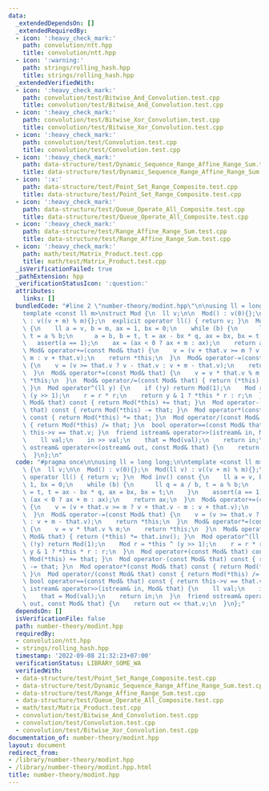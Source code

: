 ```yaml
---
data:
  _extendedDependsOn: []
  _extendedRequiredBy:
  - icon: ':heavy_check_mark:'
    path: convolution/ntt.hpp
    title: convolution/ntt.hpp
  - icon: ':warning:'
    path: strings/rolling_hash.hpp
    title: strings/rolling_hash.hpp
  _extendedVerifiedWith:
  - icon: ':heavy_check_mark:'
    path: convolution/test/Bitwise_And_Convolution.test.cpp
    title: convolution/test/Bitwise_And_Convolution.test.cpp
  - icon: ':heavy_check_mark:'
    path: convolution/test/Bitwise_Xor_Convolution.test.cpp
    title: convolution/test/Bitwise_Xor_Convolution.test.cpp
  - icon: ':heavy_check_mark:'
    path: convolution/test/Convolution.test.cpp
    title: convolution/test/Convolution.test.cpp
  - icon: ':heavy_check_mark:'
    path: data-structure/test/Dynamic_Sequence_Range_Affine_Range_Sum.test.cpp
    title: data-structure/test/Dynamic_Sequence_Range_Affine_Range_Sum.test.cpp
  - icon: ':x:'
    path: data-structure/test/Point_Set_Range_Composite.test.cpp
    title: data-structure/test/Point_Set_Range_Composite.test.cpp
  - icon: ':heavy_check_mark:'
    path: data-structure/test/Queue_Operate_All_Composite.test.cpp
    title: data-structure/test/Queue_Operate_All_Composite.test.cpp
  - icon: ':heavy_check_mark:'
    path: data-structure/test/Range_Affine_Range_Sum.test.cpp
    title: data-structure/test/Range_Affine_Range_Sum.test.cpp
  - icon: ':heavy_check_mark:'
    path: math/test/Matrix_Product.test.cpp
    title: math/test/Matrix_Product.test.cpp
  _isVerificationFailed: true
  _pathExtension: hpp
  _verificationStatusIcon: ':question:'
  attributes:
    links: []
  bundledCode: "#line 2 \"number-theory/modint.hpp\"\n\nusing ll = long long;\n\n\
    template <const ll m>\nstruct Mod {\n  ll v;\n\n  Mod() : v(0){};\n  Mod(ll v)\
    \ : v((v + m) % m){};\n  explicit operator ll() { return v; }\n  Mod inv() const\
    \ {\n    ll a = v, b = m, ax = 1, bx = 0;\n    while (b) {\n      ll q = a / b,\
    \ t = a % b;\n      a = b, b = t, t = ax - bx * q, ax = bx, bx = t;\n    }\n \
    \   assert(a == 1);\n    ax = (ax < 0 ? ax + m : ax);\n    return ax;\n  }\n \
    \ Mod& operator+=(const Mod& that) {\n    v = (v + that.v >= m ? v + that.v -\
    \ m : v + that.v);\n    return *this;\n  }\n  Mod& operator-=(const Mod& that)\
    \ {\n    v = (v >= that.v ? v - that.v : v + m - that.v);\n    return *this;\n\
    \  }\n  Mod& operator*=(const Mod& that) {\n    v = v * that.v % m;\n    return\
    \ *this;\n  }\n  Mod& operator/=(const Mod& that) { return (*this) *= that.inv();\
    \ }\n  Mod operator^(ll y) {\n    if (!y) return Mod(1);\n    Mod r = *this ^\
    \ (y >> 1);\n    r = r * r;\n    return y & 1 ? *this * r : r;\n  }\n  Mod operator+(const\
    \ Mod& that) const { return Mod(*this) += that; }\n  Mod operator-(const Mod&\
    \ that) const { return Mod(*this) -= that; }\n  Mod operator*(const Mod& that)\
    \ const { return Mod(*this) *= that; }\n  Mod operator/(const Mod& that) const\
    \ { return Mod(*this) /= that; }\n  bool operator==(const Mod& that) const { return\
    \ this->v == that.v; }\n  friend istream& operator>>(istream& in, Mod& that) {\n\
    \    ll val;\n    in >> val;\n    that = Mod(val);\n    return in;\n  }\n  friend\
    \ ostream& operator<<(ostream& out, const Mod& that) {\n    return out << that.v;\n\
    \  }\n};\n"
  code: "#pragma once\n\nusing ll = long long;\n\ntemplate <const ll m>\nstruct Mod\
    \ {\n  ll v;\n\n  Mod() : v(0){};\n  Mod(ll v) : v((v + m) % m){};\n  explicit\
    \ operator ll() { return v; }\n  Mod inv() const {\n    ll a = v, b = m, ax =\
    \ 1, bx = 0;\n    while (b) {\n      ll q = a / b, t = a % b;\n      a = b, b\
    \ = t, t = ax - bx * q, ax = bx, bx = t;\n    }\n    assert(a == 1);\n    ax =\
    \ (ax < 0 ? ax + m : ax);\n    return ax;\n  }\n  Mod& operator+=(const Mod& that)\
    \ {\n    v = (v + that.v >= m ? v + that.v - m : v + that.v);\n    return *this;\n\
    \  }\n  Mod& operator-=(const Mod& that) {\n    v = (v >= that.v ? v - that.v\
    \ : v + m - that.v);\n    return *this;\n  }\n  Mod& operator*=(const Mod& that)\
    \ {\n    v = v * that.v % m;\n    return *this;\n  }\n  Mod& operator/=(const\
    \ Mod& that) { return (*this) *= that.inv(); }\n  Mod operator^(ll y) {\n    if\
    \ (!y) return Mod(1);\n    Mod r = *this ^ (y >> 1);\n    r = r * r;\n    return\
    \ y & 1 ? *this * r : r;\n  }\n  Mod operator+(const Mod& that) const { return\
    \ Mod(*this) += that; }\n  Mod operator-(const Mod& that) const { return Mod(*this)\
    \ -= that; }\n  Mod operator*(const Mod& that) const { return Mod(*this) *= that;\
    \ }\n  Mod operator/(const Mod& that) const { return Mod(*this) /= that; }\n \
    \ bool operator==(const Mod& that) const { return this->v == that.v; }\n  friend\
    \ istream& operator>>(istream& in, Mod& that) {\n    ll val;\n    in >> val;\n\
    \    that = Mod(val);\n    return in;\n  }\n  friend ostream& operator<<(ostream&\
    \ out, const Mod& that) {\n    return out << that.v;\n  }\n};"
  dependsOn: []
  isVerificationFile: false
  path: number-theory/modint.hpp
  requiredBy:
  - convolution/ntt.hpp
  - strings/rolling_hash.hpp
  timestamp: '2022-09-08 21:32:23+07:00'
  verificationStatus: LIBRARY_SOME_WA
  verifiedWith:
  - data-structure/test/Point_Set_Range_Composite.test.cpp
  - data-structure/test/Dynamic_Sequence_Range_Affine_Range_Sum.test.cpp
  - data-structure/test/Range_Affine_Range_Sum.test.cpp
  - data-structure/test/Queue_Operate_All_Composite.test.cpp
  - math/test/Matrix_Product.test.cpp
  - convolution/test/Bitwise_And_Convolution.test.cpp
  - convolution/test/Convolution.test.cpp
  - convolution/test/Bitwise_Xor_Convolution.test.cpp
documentation_of: number-theory/modint.hpp
layout: document
redirect_from:
- /library/number-theory/modint.hpp
- /library/number-theory/modint.hpp.html
title: number-theory/modint.hpp
---
```


